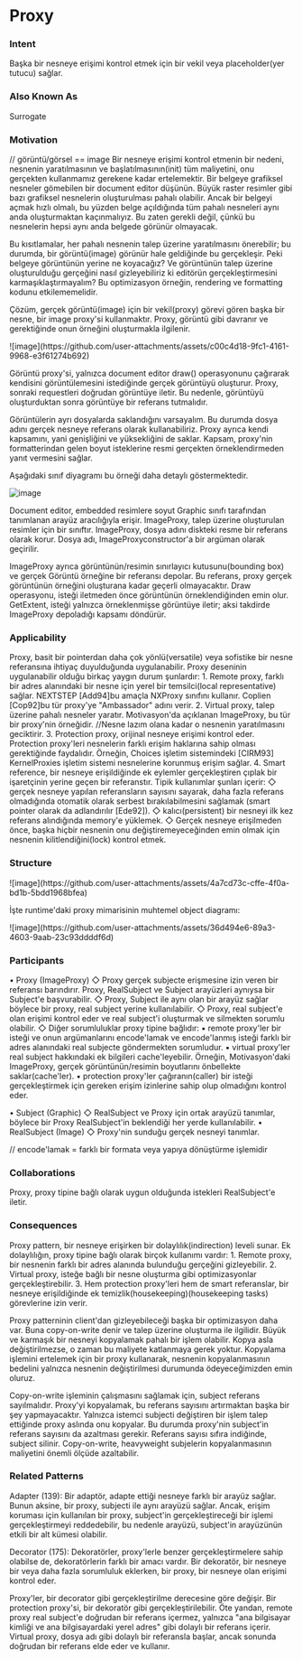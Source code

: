 <h1>Proxy</h1>

<h3>Intent</h3>
Başka bir nesneye erişimi kontrol etmek için bir vekil veya placeholder(yer tutucu) sağlar.

<h3>Also Known As</h3>
Surrogate

<h3>Motivation</h3>
<p>
// görüntü/görsel == image
Bir nesneye erişimi kontrol etmenin bir nedeni, nesnenin yaratılmasının ve başlatılmasının(init) tüm maliyetini, onu gerçekten kullanmamız gerekene kadar ertelemektir.
Bir belgeye grafiksel nesneler gömebilen bir document editor düşünün. Büyük raster resimler gibi bazı grafiksel nesnelerin oluşturulması pahalı olabilir.
Ancak bir belgeyi açmak hızlı olmalı, bu yüzden belge açıldığında tüm pahalı nesneleri aynı anda oluşturmaktan kaçınmalıyız.
Bu zaten gerekli değil, çünkü bu nesnelerin hepsi aynı anda belgede görünür olmayacak.

Bu kısıtlamalar, her pahalı nesnenin talep üzerine yaratılmasını önerebilir; bu durumda, bir görüntü(image) görünür hale geldiğinde bu gerçekleşir.
Peki belgeye görüntünün yerine ne koyacağız? Ve görüntünün talep üzerine oluşturulduğu gerçeğini nasıl gizleyebiliriz ki editörün gerçekleştirmesini karmaşıklaştırmayalım? Bu optimizasyon örneğin, rendering ve formatting kodunu etkilememelidir.

Çözüm, gerçek görüntü(image) için bir vekil(proxy) görevi gören başka bir nesne, bir image proxy'si kullanmaktır. Proxy, görüntü gibi davranır ve gerektiğinde onun örneğini oluşturmakla ilgilenir.
</p>
![image](https://github.com/user-attachments/assets/c00c4d18-9fc1-4161-9968-e3f61274b692)

<p>
Görüntü proxy'si, yalnızca document editor draw() operasyonunu çağırarak kendisini görüntülemesini istediğinde gerçek görüntüyü oluşturur. 
Proxy, sonraki requestleri doğrudan görüntüye iletir. Bu nedenle, görüntüyü oluşturduktan sonra görüntüye bir referans tutmalıdır.

Görüntülerin ayrı dosyalarda saklandığını varsayalım. Bu durumda dosya adını gerçek nesneye referans olarak kullanabiliriz. Proxy ayrıca kendi kapsamını, yani genişliğini ve yüksekliğini de saklar. Kapsam, proxy'nin formatterindan gelen boyut isteklerine resmi gerçekten örneklendirmeden yanıt vermesini sağlar.

Aşağıdaki sınıf diyagramı bu örneği daha detaylı göstermektedir.
</p>

![image](https://github.com/user-attachments/assets/c1a79098-b03d-4758-8a7f-06f7ab9726b5)

Document editor, embedded resimlere soyut Graphic sınıfı tarafından tanımlanan arayüz aracılığıyla erişir. ImageProxy, talep üzerine oluşturulan resimler için bir sınıftır. ImageProxy, dosya adını diskteki resme bir referans olarak korur. Dosya adı, ImageProxyconstructor'a bir argüman olarak geçirilir.

ImageProxy ayrıca görüntünün/resimin sınırlayıcı kutusunu(bounding box) ve gerçek Görüntü örneğine bir referansı depolar. Bu referans, proxy gerçek görüntünün örneğini oluşturana kadar geçerli olmayacaktır. Draw operasyonu, isteği iletmeden önce görüntünün örneklendiğinden emin olur. GetExtent, isteği yalnızca örneklenmişse görüntüye iletir; aksi takdirde ImageProxy depoladığı kapsamı döndürür.

<h3>Applicability</h3>
Proxy, basit bir pointerdan daha çok yönlü(versatile) veya sofistike bir nesne referansına ihtiyaç duyulduğunda uygulanabilir. Proxy deseninin uygulanabilir olduğu birkaç yaygın durum şunlardır:
1. Remote proxy, farklı bir adres alanındaki bir nesne için yerel bir temsilci(local representative) sağlar. 
   NEXTSTEP [Add94]bu amaçla NXProxy sınıfını kullanır. Coplien [Cop92]bu tür proxy'ye "Ambassador" adını verir.
2. Virtual proxy, talep üzerine pahalı nesneler yaratır. Motivasyon'da açıklanan ImageProxy, bu tür bir proxy'nin örneğidir. 
   //Nesne lazım olana kadar o nesnenin yaratılmasını geciktirir.
3. Protection proxy, orijinal nesneye erişimi kontrol eder. Protection proxy'leri nesnelerin farklı erişim haklarına sahip olması gerektiğinde faydalıdır. Örneğin, Choices işletim sistemindeki [CIRM93] KernelProxies işletim sistemi nesnelerine korunmuş erişim sağlar.
4. Smart reference, bir nesneye erişildiğinde ek eylemler gerçekleştiren çıplak bir işaretçinin yerine geçen bir referanstır. Tipik kullanımlar şunları içerir:
   ◇ gerçek nesneye yapılan referansların sayısını sayarak, daha fazla referans olmadığında otomatik olarak serbest bırakılabilmesini sağlamak (smart pointer olarak da adlandırılır [Ede92]).
   ◇ kalıcı(persistent) bir nesneyi ilk kez referans alındığında memory'e yüklemek.
   ◇ Gerçek nesneye erişilmeden önce, başka hiçbir nesnenin onu değiştiremeyeceğinden emin olmak için nesnenin kilitlendiğini(lock) kontrol etmek.

<h3>Structure</h3>
![image](https://github.com/user-attachments/assets/4a7cd73c-cffe-4f0a-bd1b-5bdd1968bfea)
<p>
İşte runtime'daki proxy mimarisinin muhtemel object diagramı:
</p>
![image](https://github.com/user-attachments/assets/36d494e6-89a3-4603-9aab-23c93ddddf6d)

<h3>Participants</h3>


<td>• Proxy (ImageProxy)</td>
   <tr>◇ Proxy gerçek subjecte erişmesine izin veren bir referansı barındırır. Proxy, RealSubject ve Subject arayüzleri aynıysa bir Subject'e başvurabilir.</tr>
   ◇ Proxy, Subject ile aynı olan bir arayüz sağlar böylece bir proxy, real subject yerine kullanılabilir.
   ◇ Proxy, real subject'e olan erişimi kontrol eder ve real subject'i oluşturmak ve silmekten sorumlu olabilir. 
   ◇ Diğer sorumluluklar proxy tipine bağlıdır:
      ▪ remote proxy'ler bir isteği ve onun argümanlarını encode'lamak ve encode'lanmış isteği farklı bir adres alanındaki real subjecte göndermekten sorumludur.
      ▪ virtual proxy'ler real subject hakkındaki ek bilgileri cache'leyebilir. Örneğin, Motivasyon'daki ImageProxy, gerçek görüntünün/resimin boyutlarını önbellekte saklar(cache'ler).
      ▪ protection proxy'ler çağıranın(caller) bir isteği gerçekleştirmek için gereken erişim izinlerine sahip olup olmadığını kontrol eder.

• Subject (Graphic)
   ◇ RealSubject ve Proxy için ortak arayüzü tanımlar, böylece bir Proxy RealSubject'in beklendiği her yerde kullanılabilir.
• RealSubject (Image)
   ◇ Proxy'nin sunduğu gerçek nesneyi tanımlar.

// encode'lamak = farklı bir formata veya yapıya dönüştürme işlemidir

<h3>Collaborations</h3>
Proxy, proxy tipine bağlı olarak uygun olduğunda istekleri RealSubject'e iletir.

<h3>Consequences</h3>
Proxy pattern, bir nesneye erişirken bir dolaylılık(indirection) leveli sunar. Ek dolaylılığın, proxy tipine bağlı olarak birçok kullanımı vardır:
1. Remote proxy, bir nesnenin farklı bir adres alanında bulunduğu gerçeğini gizleyebilir.
2. Virtual proxy, isteğe bağlı bir nesne oluşturma gibi optimizasyonlar gerçekleştirebilir.
3. Hem protection proxy'leri hem de smart referanslar, bir nesneye erişildiğinde ek temizlik(housekeeping)(housekeeping tasks) görevlerine izin verir.

Proxy patterninin client'dan gizleyebileceği başka bir optimizasyon daha var. Buna copy-on-write denir ve talep üzerine oluşturma ile ilgilidir.
Büyük ve karmaşık bir nesneyi kopyalamak pahalı bir işlem olabilir. Kopya asla değiştirilmezse, o zaman bu maliyete katlanmaya gerek yoktur.
Kopyalama işlemini ertelemek için bir proxy kullanarak, nesnenin kopyalanmasının bedelini yalnızca nesnenin değiştirilmesi durumunda ödeyeceğimizden emin oluruz.

Copy-on-write işleminin çalışmasını sağlamak için, subject referans sayılmalıdır. Proxy'yi kopyalamak, bu referans sayısını artırmaktan başka bir şey yapmayacaktır.
Yalnızca istemci subjecti değiştiren bir işlem talep ettiğinde proxy aslında onu kopyalar.
Bu durumda proxy'nin subject'in referans sayısını da azaltması gerekir. Referans sayısı sıfıra indiğinde, subject silinir.
Copy-on-write, heavyweight subjelerin kopyalanmasının maliyetini önemli ölçüde azaltabilir.

<h3>Related Patterns</h3>
Adapter (139): Bir adaptör, adapte ettiği nesneye farklı bir arayüz sağlar. Bunun aksine, bir proxy, subjecti ile aynı arayüzü sağlar. Ancak, erişim koruması için kullanılan bir proxy, subject'in gerçekleştireceği bir işlemi gerçekleştirmeyi reddedebilir, bu nedenle arayüzü, subject'in arayüzünün etkili bir alt kümesi olabilir.

Decorator (175): Dekoratörler, proxy'lerle benzer gerçekleştirmelere sahip olabilse de, dekoratörlerin farklı bir amacı vardır. Bir dekoratör, bir nesneye bir veya daha fazla sorumluluk eklerken, bir proxy, bir nesneye olan erişimi kontrol eder.

Proxy'ler, bir decorator gibi gerçekleştirilme derecesine göre değişir. Bir protection proxy'si, bir dekoratör gibi gerçekleştirilebilir.
Öte yandan, remote proxy real subject'e doğrudan bir referans içermez, yalnızca "ana bilgisayar kimliği ve ana bilgisayardaki yerel adres" gibi dolaylı bir referans içerir. 
Virtual proxy, dosya adı gibi dolaylı bir referansla başlar, ancak sonunda doğrudan bir referans elde eder ve kullanır.




